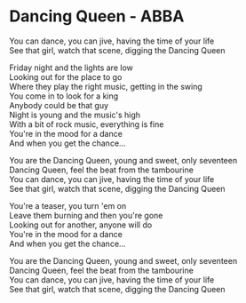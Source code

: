 # Dancing Queen - ABBA

You can dance, you can jive, having the time of your life\
See that girl, watch that scene, digging the Dancing Queen

Friday night and the lights are low\
Looking out for the place to go\
Where they play the right music, getting in the swing\
You come in to look for a king\
Anybody could be that guy\
Night is young and the music's high\
With a bit of rock music, everything is fine\
You're in the mood for a dance\
And when you get the chance...

You are the Dancing Queen, young and sweet, only seventeen\
Dancing Queen, feel the beat from the tambourine\
You can dance, you can jive, having the time of your life\
See that girl, watch that scene, digging the Dancing Queen

You're a teaser, you turn 'em on\
Leave them burning and then you're gone\
Looking out for another, anyone will do\
You're in the mood for a dance\
And when you get the chance...

You are the Dancing Queen, young and sweet, only seventeen\
Dancing Queen, feel the beat from the tambourine\
You can dance, you can jive, having the time of your life\
See that girl, watch that scene, digging the Dancing Queen